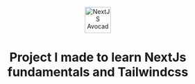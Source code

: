 <p align="center">
  <!-- <a href="https://platzi.com/cursos/next-2020/" target="_blank"> -->
    <img alt="NextJS Avocado project" src="https://library.kissclipart.com/20191014/eae/kissclipart-avocado-af534ddf627d7354.png" width="60" />
  <!-- </a> -->
</p>
<h1 align="center">
  Project I made to learn NextJs fundamentals and Tailwindcss
</h1>
<p align="center">
  <!-- <a href="https://platzi-avo.vercel.app/" target="_blank">
    https://platzi-avo.vercel.app/
  </a> -->
</p>

